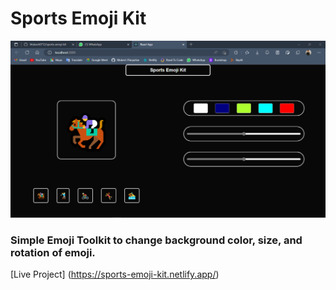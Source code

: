 # Sports Emoji Kit

![img](./src/Sports%20Emoji%20Kit%20Screenshot.png)

### Simple Emoji Toolkit to change background color, size, and rotation of emoji.

[Live Project] (https://sports-emoji-kit.netlify.app/)